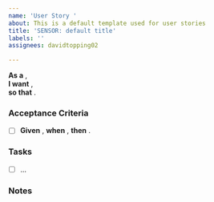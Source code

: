 ```yaml
---
name: 'User Story '
about: This is a default template used for user stories
title: 'SENSOR: default title'
labels: ''
assignees: davidtopping02

---
```


**As a** ,  
**I want** ,  
**so that** .


### Acceptance Criteria
- [ ] **Given** , **when** , **then** .


### Tasks
- [ ] ...


### Notes

